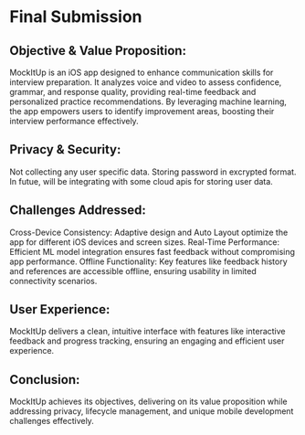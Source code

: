 
# Final Submission
## Objective & Value Proposition:
MockItUp is an iOS app designed to enhance communication skills for interview preparation. It analyzes voice and video to assess confidence, grammar, and response quality, providing real-time feedback and personalized practice recommendations. By leveraging machine learning, the app empowers users to identify improvement areas, boosting their interview performance effectively.

## Privacy & Security:
Not collecting any user specific data. Storing password in excrypted format. In futue, will be integrating with some cloud apis for storing user data.

## Challenges Addressed:
Cross-Device Consistency: Adaptive design and Auto Layout optimize the app for different iOS devices and screen sizes.
Real-Time Performance: Efficient ML model integration ensures fast feedback without compromising app performance.
Offline Functionality: Key features like feedback history and references are accessible offline, ensuring usability in limited connectivity scenarios.

## User Experience:
MockItUp delivers a clean, intuitive interface with features like interactive feedback and progress tracking, ensuring an engaging and efficient user experience.

## Conclusion:
MockItUp achieves its objectives, delivering on its value proposition while addressing privacy, lifecycle management, and unique mobile development challenges effectively.
